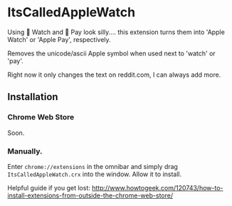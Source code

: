 ItsCalledAppleWatch
===================

Using  Watch and  Pay look silly.... this extension turns them into 'Apple Watch' or 'Apple Pay', respectively.

Removes the unicode/ascii Apple symbol when used next to 'watch' or 'pay'. 

Right now it only changes the text on reddit.com, I can always add more. 

## Installation

### Chrome Web Store

Soon.

### Manually. 

Enter `chrome://extensions` in the omnibar and simply drag `ItsCalledAppleWatch.crx` into the window. Allow it to install.

Helpful guide if you get lost: http://www.howtogeek.com/120743/how-to-install-extensions-from-outside-the-chrome-web-store/

